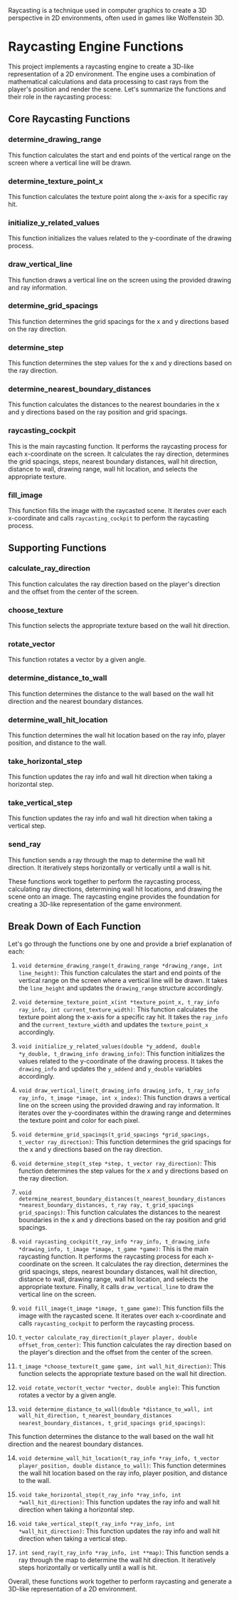 Raycasting is a technique used in computer graphics to create a 3D perspective in 2D environments, often used in games like Wolfenstein 3D.

# Raycasting Engine Functions

This project implements a raycasting engine to create a 3D-like representation of a 2D environment. The engine uses a combination of mathematical calculations and data processing to cast rays from the player's position and render the scene. Let's summarize the functions and their role in the raycasting process:

## Core Raycasting Functions

### determine_drawing_range
This function calculates the start and end points of the vertical range on the screen where a vertical line will be drawn.

### determine_texture_point_x
This function calculates the texture point along the x-axis for a specific ray hit.

### initialize_y_related_values
This function initializes the values related to the y-coordinate of the drawing process.

### draw_vertical_line
This function draws a vertical line on the screen using the provided drawing and ray information.

### determine_grid_spacings
This function determines the grid spacings for the x and y directions based on the ray direction.

### determine_step
This function determines the step values for the x and y directions based on the ray direction.

### determine_nearest_boundary_distances
This function calculates the distances to the nearest boundaries in the x and y directions based on the ray position and grid spacings.

### raycasting_cockpit
This is the main raycasting function. It performs the raycasting process for each x-coordinate on the screen. It calculates the ray direction, determines the grid spacings, steps, nearest boundary distances, wall hit direction, distance to wall, drawing range, wall hit location, and selects the appropriate texture.

### fill_image
This function fills the image with the raycasted scene. It iterates over each x-coordinate and calls `raycasting_cockpit` to perform the raycasting process.

## Supporting Functions

### calculate_ray_direction
This function calculates the ray direction based on the player's direction and the offset from the center of the screen.

### choose_texture
This function selects the appropriate texture based on the wall hit direction.

### rotate_vector
This function rotates a vector by a given angle.

### determine_distance_to_wall
This function determines the distance to the wall based on the wall hit direction and the nearest boundary distances.

### determine_wall_hit_location
This function determines the wall hit location based on the ray info, player position, and distance to the wall.

### take_horizontal_step
This function updates the ray info and wall hit direction when taking a horizontal step.

### take_vertical_step
This function updates the ray info and wall hit direction when taking a vertical step.

### send_ray
This function sends a ray through the map to determine the wall hit direction. It iteratively steps horizontally or vertically until a wall is hit.

These functions work together to perform the raycasting process, calculating ray directions, determining wall hit locations, and drawing the scene onto an image. The raycasting engine provides the foundation for creating a 3D-like representation of the game environment.

## Break Down of Each Function 

Let's go through the functions one by one and provide a brief explanation of each:

1. `void determine_drawing_range(t_drawing_range *drawing_range, int line_height)`: This function calculates the start and end points of the vertical range on the screen where a vertical line will be drawn. It takes the `line_height` and updates the `drawing_range` structure accordingly.

2. `void determine_texture_point_x(int *texture_point_x, t_ray_info ray_info, int current_texture_width)`: This function calculates the texture point along the x-axis for a specific ray hit. It takes the `ray_info` and the `current_texture_width` and updates the `texture_point_x` accordingly.

3. `void initialize_y_related_values(double *y_addend, double *y_double, t_drawing_info drawing_info)`: This function initializes the values related to the y-coordinate of the drawing process. It takes the `drawing_info` and updates the `y_addend` and `y_double` variables accordingly.

4. `void draw_vertical_line(t_drawing_info drawing_info, t_ray_info ray_info, t_image *image, int x_index)`: This function draws a vertical line on the screen using the provided drawing and ray information. It iterates over the y-coordinates within the drawing range and determines the texture point and color for each pixel.

5. `void determine_grid_spacings(t_grid_spacings *grid_spacings, t_vector ray_direction)`: This function determines the grid spacings for the x and y directions based on the ray direction.

6. `void determine_step(t_step *step, t_vector ray_direction)`: This function determines the step values for the x and y directions based on the ray direction.

7. `void determine_nearest_boundary_distances(t_nearest_boundary_distances *nearest_boundary_distances, t_ray ray, t_grid_spacings grid_spacings)`: This function calculates the distances to the nearest boundaries in the x and y directions based on the ray position and grid spacings.

8. `void raycasting_cockpit(t_ray_info *ray_info, t_drawing_info *drawing_info, t_image *image, t_game *game)`: This is the main raycasting function. It performs the raycasting process for each x-coordinate on the screen. It calculates the ray direction, determines the grid spacings, steps, nearest boundary distances, wall hit direction, distance to wall, drawing range, wall hit location, and selects the appropriate texture. Finally, it calls `draw_vertical_line` to draw the vertical line on the screen.

9. `void fill_image(t_image *image, t_game game)`: This function fills the image with the raycasted scene. It iterates over each x-coordinate and calls `raycasting_cockpit` to perform the raycasting process.

10. `t_vector calculate_ray_direction(t_player player, double offset_from_center)`: This function calculates the ray direction based on the player's direction and the offset from the center of the screen.

11. `t_image *choose_texture(t_game game, int wall_hit_direction)`: This function selects the appropriate texture based on the wall hit direction.

12. `void rotate_vector(t_vector *vector, double angle)`: This function rotates a vector by a given angle.

13. `void determine_distance_to_wall(double *distance_to_wall, int wall_hit_direction, t_nearest_boundary_distances nearest_boundary_distances, t_grid_spacings grid_spacings)`:

 This function determines the distance to the wall based on the wall hit direction and the nearest boundary distances.

14. `void determine_wall_hit_location(t_ray_info *ray_info, t_vector player_position, double distance_to_wall)`: This function determines the wall hit location based on the ray info, player position, and distance to the wall.

15. `void take_horizontal_step(t_ray_info *ray_info, int *wall_hit_direction)`: This function updates the ray info and wall hit direction when taking a horizontal step.

16. `void take_vertical_step(t_ray_info *ray_info, int *wall_hit_direction)`: This function updates the ray info and wall hit direction when taking a vertical step.

17. `int send_ray(t_ray_info *ray_info, int **map)`: This function sends a ray through the map to determine the wall hit direction. It iteratively steps horizontally or vertically until a wall is hit.

Overall, these functions work together to perform raycasting and generate a 3D-like representation of a 2D environment.